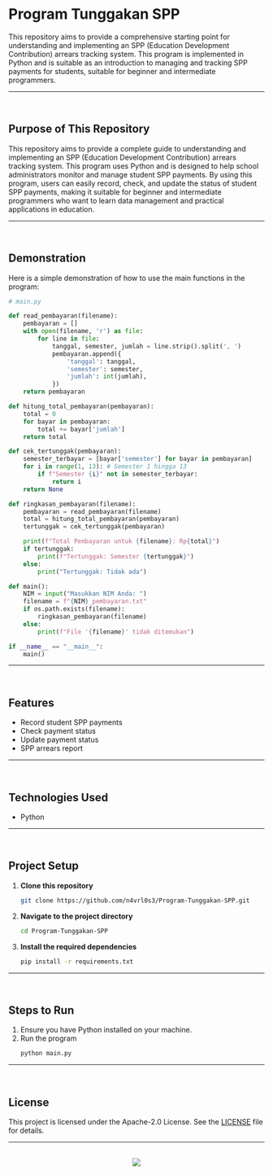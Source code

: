 # Program Tunggakan SPP

This repository aims to provide a comprehensive starting point for understanding and implementing an SPP (Education Development Contribution) arrears tracking system. This program is implemented in Python and is suitable as an introduction to managing and tracking SPP payments for students, suitable for beginner and intermediate programmers.

<hr><br>

## Purpose of This Repository

This repository aims to provide a complete guide to understanding and implementing an SPP (Education Development Contribution) arrears tracking system. This program uses Python and is designed to help school administrators monitor and manage student SPP payments. By using this program, users can easily record, check, and update the status of student SPP payments, making it suitable for beginner and intermediate programmers who want to learn data management and practical applications in education.

<hr><br>

## Demonstration

Here is a simple demonstration of how to use the main functions in the program:

```python
# main.py

def read_pembayaran(filename):
    pembayaran = []
    with open(filename, 'r') as file:
        for line in file:
            tanggal, semester, jumlah = line.strip().split(', ')
            pembayaran.append({
                'tanggal': tanggal,
                'semester': semester,
                'jumlah': int(jumlah),
            })
    return pembayaran

def hitung_total_pembayaran(pembayaran):
    total = 0
    for bayar in pembayaran:
        total += bayar['jumlah']
    return total

def cek_tertunggak(pembayaran):
    semester_terbayar = [bayar['semester'] for bayar in pembayaran]
    for i in range(1, 13): # Semester 1 hingga 13
        if f"Semester {i}" not in semester_terbayar:
            return i
    return None

def ringkasan_pembayaran(filename):
    pembayaran = read_pembayaran(filename)
    total = hitung_total_pembayaran(pembayaran)
    tertunggak = cek_tertunggak(pembayaran)

    print(f"Total Pembayaran untuk {filename}: Rp{total}")
    if tertunggak:
        print(f"Tertunggak: Semester {tertunggak}")
    else:
        print("Tertunggak: Tidak ada")

def main():
    NIM = input("Masukkan NIM Anda: ")
    filename = f"{NIM}_pembayaran.txt"
    if os.path.exists(filename):
        ringkasan_pembayaran(filename)
    else:
        print(f"File '{filename}' tidak ditemukan")

if __name__ == "__main__":
    main()
```

<hr><br>

## Features

- Record student SPP payments
- Check payment status
- Update payment status
- SPP arrears report

<hr><br>

## Technologies Used

- Python

<hr><br>

## Project Setup

1. **Clone this repository**
   ```bash
   git clone https://github.com/n4vrl0s3/Program-Tunggakan-SPP.git
   ```
2. **Navigate to the project directory**
   ```bash
   cd Program-Tunggakan-SPP
   ```
3. **Install the required dependencies**
   ```bash
   pip install -r requirements.txt
   ```

<hr><br>

## Steps to Run

1. Ensure you have Python installed on your machine.
2. Run the program
   ```bash
   python main.py
   ```

<hr><br>

## License

This project is licensed under the Apache-2.0 License. See the [LICENSE](LICENSE) file for details.

<hr><br>

<div align="center">
   <a href="https://www.instagram.com/n4vrl0s3/">
      <img src="https://capsule-render.vercel.app/api?type=waving&height=200&color=100:393E46,20:F7F7F7&section=footer&reversal=false&textBg=false&fontAlignY=50&descAlign=48&descAlignY=59"/>
   </a>
</div>
